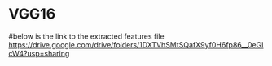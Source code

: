 # VGG16
#below is the link to the extracted features file
https://drive.google.com/drive/folders/1DXTVhSMtSQafX9yf0H6fp86__0eGIcW4?usp=sharing
